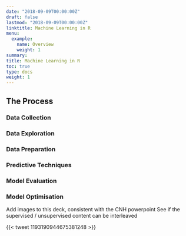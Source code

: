 ```yaml
---
date: "2018-09-09T00:00:00Z"
draft: false
lastmod: "2018-09-09T00:00:00Z"
linktitle: Machine Learning in R
menu:
  example:
    name: Overview
    weight: 1
summary: 
title: Machine Learning in R
toc: true
type: docs
weight: 1
---
```


## The Process



### Data Collection

### Data Exploration

### Data Preparation

### Predictive Techniques

### Model Evaluation

### Model Optimisation

Add images to this deck, consistent with the CNH powerpoint
See if the supervised / unsupervised content can be interleaved

{{< tweet 1193190944675381248 >}}




